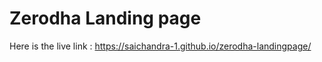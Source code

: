 # Zerodha Landing page

Here is the live link : https://saichandra-1.github.io/zerodha-landingpage/
